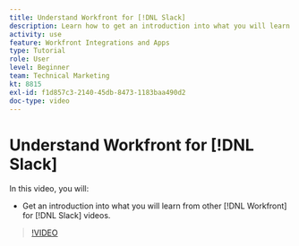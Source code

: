 ```yaml
---
title: Understand Workfront for [!DNL Slack]
description: Learn how to get an introduction into what you will learn from other [!DNL Workfront] for Slack videos.
activity: use
feature: Workfront Integrations and Apps
type: Tutorial
role: User
level: Beginner
team: Technical Marketing
kt: 8815
exl-id: f1d857c3-2140-45db-8473-1183baa490d2
doc-type: video
---
```

# Understand Workfront for [!DNL Slack]

In this video, you will:

* Get an introduction into what you will learn from other [!DNL Workfront] for [!DNL Slack] videos.

>[!VIDEO](https://video.tv.adobe.com/v/335116/?quality=12&learn=on)
